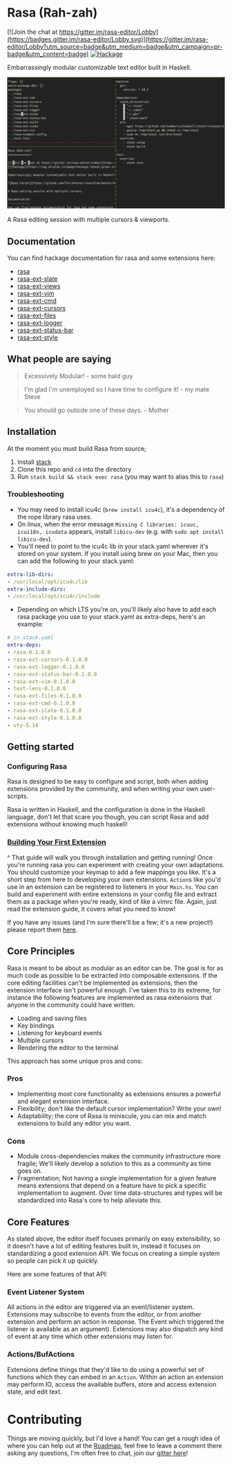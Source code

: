 Rasa (Rah-zah)
==============

[![Join the chat at https://gitter.im/rasa-editor/Lobby](https://badges.gitter.im/rasa-editor/Lobby.svg)](https://gitter.im/rasa-editor/Lobby?utm_source=badge&utm_medium=badge&utm_campaign=pr-badge&utm_content=badge)
[![Hackage](https://img.shields.io/badge/hackage-latest-green.svg)](https://hackage.haskell.org/package/rasa)

Embarrassingly modular customizable text editor built in Haskell.

![Rasa Editor](https://github.com/ChrisPenner/rasa/blob/master/docs/rasa.png "Rasa Editor")

A Rasa editing session with multiple cursors & viewports.

Documentation
-------------
You can find hackage documentation for rasa and some extensions here:

- [rasa](https://hackage.haskell.org/package/rasa)
- [rasa-ext-slate](https://hackage.haskell.org/package/rasa-ext-slate)
- [rasa-ext-views](https://hackage.haskell.org/package/rasa-ext-views)
- [rasa-ext-vim](https://hackage.haskell.org/package/rasa-ext-vim)
- [rasa-ext-cmd](https://hackage.haskell.org/package/rasa-ext-cmd)
- [rasa-ext-cursors](https://hackage.haskell.org/package/rasa-ext-cursors)
- [rasa-ext-files](https://hackage.haskell.org/package/rasa-ext-files)
- [rasa-ext-logger](https://hackage.haskell.org/package/rasa-ext-logger)
- [rasa-ext-status-bar](https://hackage.haskell.org/package/rasa-ext-status-bar)
- [rasa-ext-style](https://hackage.haskell.org/package/rasa-ext-style)

What people are saying
----------------------

> Excessively Modular! - some bald guy

> I'm glad I'm unemployed so I have time to configure it! - my mate Steve

> You should go outside one of these days. - Mother

Installation
------------

At the moment you must build Rasa from source;

1. Install [stack](http://seanhess.github.io/2015/08/04/practical-haskell-getting-started.html)
2. Clone this repo and `cd` into the directory
3. Run `stack build && stack exec rasa` (you may want to alias this to `rasa`)

### Troubleshooting

- You may need to install icu4c (`brew install icu4c`), it's a dependency of the rope library rasa uses. 
- On linux, when the error message `Missing C libraries: icuuc, icui18n, icudata` appears, install `libicu-dev` (e.g. with `sudo apt install libicu-dev`).
- You'll need to point to the icu4c lib in your stack.yaml wherever it's stored on your system. If you install
    using brew on your Mac, then you can add the following to your stack.yaml:

```yaml
extra-lib-dirs:
- /usr/local/opt/icu4c/lib 
extra-include-dirs:
- /usr/local/opt/icu4c/include
```

- Depending on which LTS you're on, you'll likely also have to add each rasa package you use to your stack.yaml as
    extra-deps, here's an example:

```yaml
# in stack.yaml
extra-deps:
- rasa-0.1.0.0
- rasa-ext-cursors-0.1.0.0
- rasa-ext-logger-0.1.0.0
- rasa-ext-status-bar-0.1.0.0
- rasa-ext-vim-0.1.0.0
- text-lens-0.1.0.0
- rasa-ext-files-0.1.0.0
- rasa-ext-cmd-0.1.0.0
- rasa-ext-slate-0.1.0.0
- rasa-ext-style-0.1.0.0
- vty-5.14
```

Getting started
---------------

### Configuring Rasa

Rasa is designed to be easy to configure and script, both when adding extensions provided
by the community, and when writing your own user-scripts.

Rasa is written in Haskell, and the configuration is done in the Haskell
language, don't let that scare you though, you can script Rasa and add
extensions without knowing much haskell!

### [Building Your First Extension](https://github.com/ChrisPenner/rasa/blob/master/docs/Building-An-Extension.md)

\^ That guide will walk you through installation and getting running! Once
you're running rasa you can experiment with creating your own adaptations. You
should customize your keymap to add a few mappings you like. It's a short step
from here to developing your own extensions. `Action`s like you'd use in an
extension can be registered to listeners in your `Main.hs`. You can build and
experiment with entire extensions in your config file and extract them as a
package when you're ready, kind of like a vimrc file. Again, just read the 
extension guide, it covers what you need to know!

If you have any issues (and I'm sure there'll be a few; it's a new project!)
please report them [here](https://github.com/ChrisPenner/rasa/issues).


Core Principles
---------------

Rasa is meant to be about as modular as an editor can be. The goal is for as
much code as possible to be extracted into composable extensions. If the core
editing facilities can't be implemented as extensions, then the extension
interface isn't powerful enough. I've taken this to its extreme, for instance
the following features are implemented as rasa extensions that anyone in the
community could have written.

- Loading and saving files 
- Key bindings
- Listening for keyboard events
- Multiple cursors
- Rendering the editor to the terminal

This approach has some unique pros and cons:

### Pros

-   Implementing most core functionality as extensions ensures a powerful and
    elegant extension interface.
-   Flexibility; don't like the default cursor implementation? Write your own!
-   Adaptability; the core of Rasa is miniscule, you can mix and match
    extensions to build any editor you want.


### Cons

-   Module cross-dependencies makes the community infrastructure more fragile;
    We'll likely develop a solution to this as a community as time goes on.
-   Fragmentation; Not having a single implementation for a given feature means
    extensions that depend on a feature have to pick a specific implementation
    to augment. Over time data-structures and types will be standardized into
    Rasa's core to help alleviate this.

Core Features
-------------

As stated above, the editor itself focuses primarily on easy extensibility, so it doesn't have a lot of editing
features built in, instead it focuses on standardizing a good extension API.
We focus on creating a simple system so people can pick it up quickly.

Here are some features of that API:

### Event Listener System

All actions in the editor are triggered via an event/listener system.
Extensions may subscribe to events from the editor, or from another extension
and perform an action in response. The Event which triggered the listener is
available as an argument). Extensions may also dispatch any kind of event at
any time which other extensions may listen for.

### Actions/BufActions

Extensions define things that they'd like to do using a powerful set of
functions which they can embed in an `Action`. Within an action an extension
may perform IO, access the available buffers, store and access extension state,
and edit text.

Contributing
============

Things are moving quickly, but I'd love a hand! You can get a rough idea of
where you can help out at the
[Roadmap](https://github.com/ChrisPenner/rasa/issues/2), feel free to leave a
comment there asking any questions, I'm often free to chat, join our [gitter
here](https://gitter.im/rasa-editor/Lobby)!
